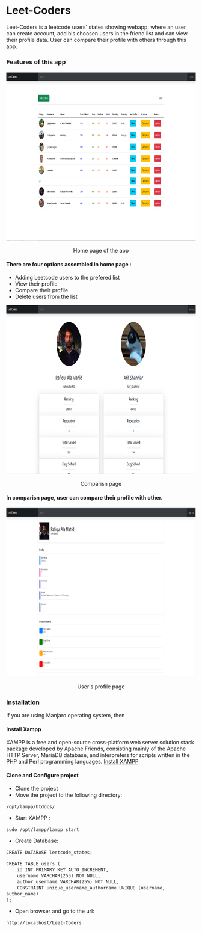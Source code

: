 # Leet-Coders

Leet-Coders is a leetcode users' states showing webapp, where an user can create account, add his choosen users in the friend list and can view their profile data. User can compare their profile with others through this app.

### Features of this app

<p align = "center">
<img src="static/images/readme/p1.png" data-canonical-       src="https://gyazo.com/eb5c5741b6a9a16c692170a41a49c858.png" width="850" height="450" />

<p align ="center">
Home page of the app </p>

#### There are four options assembled in home page :

- Adding Leetcode users to the prefered list
- View their profile
- Compare their profile
- Delete users from the list

<p align = "center">
<img src="static/images//readme/p2.png" data-canonical-       src="https://gyazo.com/eb5c5741b6a9a16c692170a41a49c858.png" width="850" height="450" />
  
  <p align ="center">
Comparisn page </p>

#### In comparisn page, user can compare their profile with other.

<p align = "center">
<img src="static/images/readme/p3.png" data-canonical-       src="https://gyazo.com/eb5c5741b6a9a16c692170a41a49c858.png" width="850" height="450" />
  
  <p align ="center">
User's profile page </p>

### Installation

If you are using Manjaro operating system, then

#### Install Xampp

XAMPP is a free and open-source cross-platform web server solution stack package developed by Apache Friends, consisting mainly of the Apache HTTP Server, MariaDB database, and interpreters for scripts written in the PHP and Perl programming languages.
<a href = "https://www.apachefriends.org/"> Install XAMPP </a>

#### Clone and Configure project

- Clone the project
- Move the project to the following directory:

```
/opt/lampp/htdocs/
```

- Start XAMPP :

```
sudo /opt/lampp/lampp start
```

- Create Database:

```
CREATE DATABASE leetcode_states;
```

```
CREATE TABLE users (
    id INT PRIMARY KEY AUTO_INCREMENT,
    username VARCHAR(255) NOT NULL,
    author_username VARCHAR(255) NOT NULL,
    CONSTRAINT unique_username_authorname UNIQUE (username, author_name)
);
```

- Open browser and go to the url:

```
http://localhost/Leet-Coders
```
